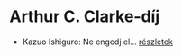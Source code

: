 # Arthur C. Clarke-díj

- Kazuo Ishiguro: Ne engedj el… [részletek](_details/%7Bopf.creator%7D.md#id_158)